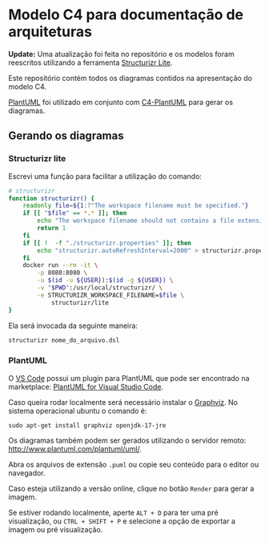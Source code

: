 # Modelo C4 para documentação de arquiteturas

**Update:** Uma atualização foi feita no repositório e os modelos foram reescritos utilizando a ferramenta [Structurizr Lite](https://structurizr.com/help/lite).

Este repositório contém todos os diagramas contidos na apresentação do modelo C4.

[PlantUML](https://plantuml.com/) foi utilizado em conjunto com [C4-PlantUML](https://github.com/plantuml-stdlib/C4-PlantUML) para gerar os diagramas.


## Gerando os diagramas

### Structurizr lite

Escrevi uma função para facilitar a utilização do comando:

```bash
# structurizr
function structurizr() {
    readonly file=${1:?"The workspace filename must be specified."}
    if [[ "$file" == *.* ]]; then
        echo "The workspace filename should not contains a file extension."
        return 1
    fi
    if [[ !  -f "./structurizr.properties" ]]; then
        echo "structurizr.autoRefreshInterval=2000" > structurizr.properties
    fi
    docker run --rm -it \
        -p 8080:8080 \
        -u $(id -u ${USER}):$(id -g ${USER}) \
        -v "$PWD":/usr/local/structurizr/ \
        -e STRUCTURIZR_WORKSPACE_FILENAME=$file \
            structurizr/lite
}
```

Ela será invocada da seguinte maneira:

```bash
structurizr nome_do_arquivo.dsl
```

### PlantUML

O [VS Code](https://code.visualstudio.com/) possui um plugin para PlantUML que pode ser encontrado na marketplace: [PlantUML for Visual Studio Code](https://marketplace.visualstudio.com/items?itemName=jebbs.plantuml).

Caso queira rodar localmente será necessário instalar o [Graphviz](https://www.graphviz.org/). No sistema operacional ubuntu o comando é:

    sudo apt-get install graphviz openjdk-17-jre

Os diagramas também podem ser gerados utilizando o servidor remoto: http://www.plantuml.com/plantuml/uml/.

Abra os arquivos de extensão `.puml` ou copie seu conteúdo para o editor ou navegador.

Caso esteja utilizando a versão online, clique no botão `Render` para gerar a imagem.

Se estiver rodando localmente, aperte `ALT + D` para ter uma pré visualização, ou `CTRL + SHIFT + P` e selecione a opção de exportar a imagem ou pré visualização.

